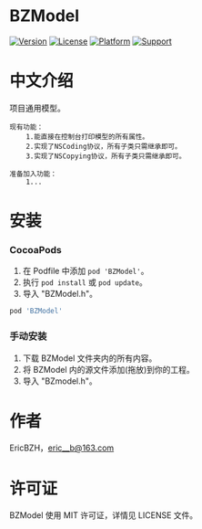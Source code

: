 # BZModel

[![Version](https://img.shields.io/cocoapods/v/BZModel.svg?style=flat)](https://cocoapods.org/pods/BZModel)
[![License](https://img.shields.io/cocoapods/l/BZModel.svg?style=flat)](https://cocoapods.org/pods/BZModel)
[![Platform](https://img.shields.io/cocoapods/p/BZModel.svg?style=flat)](https://cocoapods.org/pods/BZModel)
[![Support](https://img.shields.io/badge/support-iOS%208%2B%20-blue.svg?style=flat)](https://www.apple.com/nl/ios/)

中文介绍
==============
项目通用模型。
    
    现有功能：
        1.能直接在控制台打印模型的所有属性。
        2.实现了NSCoding协议，所有子类只需继承即可。
        3.实现了NSCopying协议，所有子类只需继承即可。
        
    准备加入功能：
        1...


安装
==============

### CocoaPods

1. 在 Podfile 中添加  `pod 'BZModel'`。
2. 执行 `pod install` 或 `pod update`。
3. 导入 "BZModel.h"。

```ruby
pod 'BZModel'
```

### 手动安装

1. 下载 BZModel 文件夹内的所有内容。
2. 将 BZModel 内的源文件添加(拖放)到你的工程。
3. 导入 "BZmodel.h"。

作者
==============
EricBZH，eric__b@163.com

许可证
==============
BZModel 使用 MIT 许可证，详情见 LICENSE 文件。
